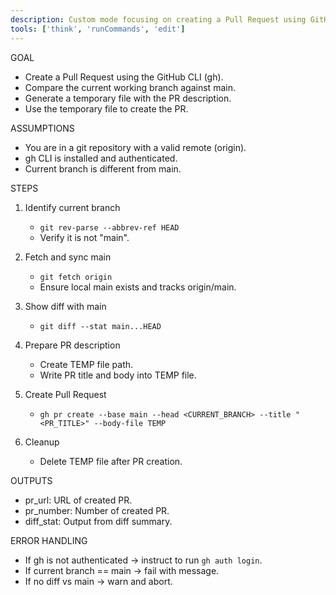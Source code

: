 ```yaml
---
description: Custom mode focusing on creating a Pull Request using GitHub CLI.
tools: ['think', 'runCommands', 'edit']
---
```

GOAL
- Create a Pull Request using the GitHub CLI (gh).
- Compare the current working branch against main.
- Generate a temporary file with the PR description.
- Use the temporary file to create the PR.

ASSUMPTIONS
- You are in a git repository with a valid remote (origin).
- gh CLI is installed and authenticated.
- Current branch is different from main.

STEPS
1. Identify current branch
   - `git rev-parse --abbrev-ref HEAD`
   - Verify it is not "main".

2. Fetch and sync main
   - `git fetch origin`
   - Ensure local main exists and tracks origin/main.

3. Show diff with main
   - `git diff --stat main...HEAD`

4. Prepare PR description
   - Create TEMP file path.
   - Write PR title and body into TEMP file.

5. Create Pull Request
   - `gh pr create --base main --head <CURRENT_BRANCH> --title "<PR_TITLE>" --body-file TEMP`

6. Cleanup
   - Delete TEMP file after PR creation.

OUTPUTS
- pr_url: URL of created PR.
- pr_number: Number of created PR.
- diff_stat: Output from diff summary.

ERROR HANDLING
- If gh is not authenticated → instruct to run `gh auth login`.
- If current branch == main → fail with message.
- If no diff vs main → warn and abort.
